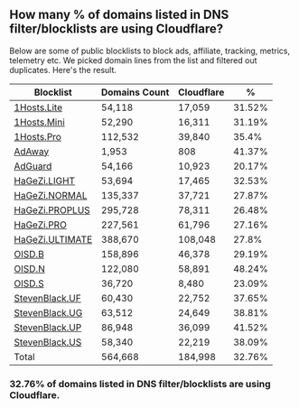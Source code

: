 ## How many % of domains listed in DNS filter/blocklists are using Cloudflare?


Below are some of public blocklists to block ads, affiliate, tracking, metrics, telemetry etc.
We picked domain lines from the list and filtered out duplicates.
Here's the result.


| Blocklist | Domains Count | Cloudflare | % |
| --- | --- | --- | --- |
| [1Hosts.Lite](https://raw.githubusercontent.com/badmojr/1Hosts/master/Lite/hosts.win) | 54,118 | 17,059 | 31.52% |
| [1Hosts.Mini](https://raw.githubusercontent.com/badmojr/1Hosts/master/mini/hosts.win) | 52,290 | 16,311 | 31.19% |
| [1Hosts.Pro](https://raw.githubusercontent.com/badmojr/1Hosts/master/Pro/hosts.win) | 112,532 | 39,840 | 35.4% |
| [AdAway](https://raw.githubusercontent.com/AdAway/adaway.github.io/master/hosts.txt) | 1,953 | 808 | 41.37% |
| [AdGuard](https://adguardteam.github.io/AdGuardSDNSFilter/Filters/filter.txt) | 54,166 | 10,923 | 20.17% |
| [HaGeZi.LIGHT](https://raw.githubusercontent.com/hagezi/dns-blocklists/main/hosts/light.txt) | 53,694 | 17,465 | 32.53% |
| [HaGeZi.NORMAL](https://raw.githubusercontent.com/hagezi/dns-blocklists/main/hosts/multi.txt) | 135,337 | 37,721 | 27.87% |
| [HaGeZi.PROPLUS](https://raw.githubusercontent.com/hagezi/dns-blocklists/main/hosts/pro.plus.txt) | 295,728 | 78,311 | 26.48% |
| [HaGeZi.PRO](https://raw.githubusercontent.com/hagezi/dns-blocklists/main/hosts/pro.txt) | 227,561 | 61,796 | 27.16% |
| [HaGeZi.ULTIMATE](https://raw.githubusercontent.com/hagezi/dns-blocklists/main/hosts/ultimate.txt) | 388,670 | 108,048 | 27.8% |
| [OISD.B](https://big.oisd.nl/dnsmasq) | 158,896 | 46,378 | 29.19% |
| [OISD.N](https://nsfw.oisd.nl/dnsmasq) | 122,080 | 58,891 | 48.24% |
| [OISD.S](https://small.oisd.nl/dnsmasq) | 36,720 | 8,480 | 23.09% |
| [StevenBlack.UF](https://raw.githubusercontent.com/StevenBlack/hosts/master/alternates/fakenews/hosts) | 60,430 | 22,752 | 37.65% |
| [StevenBlack.UG](https://raw.githubusercontent.com/StevenBlack/hosts/master/alternates/gambling/hosts) | 63,512 | 24,649 | 38.81% |
| [StevenBlack.UP](https://raw.githubusercontent.com/StevenBlack/hosts/master/alternates/porn/hosts) | 86,948 | 36,099 | 41.52% |
| [StevenBlack.US](https://raw.githubusercontent.com/StevenBlack/hosts/master/alternates/social/hosts) | 58,340 | 22,219 | 38.09% |
| Total | 564,668 | 184,998 | 32.76% |


### 32.76% of domains listed in DNS filter/blocklists are using Cloudflare.